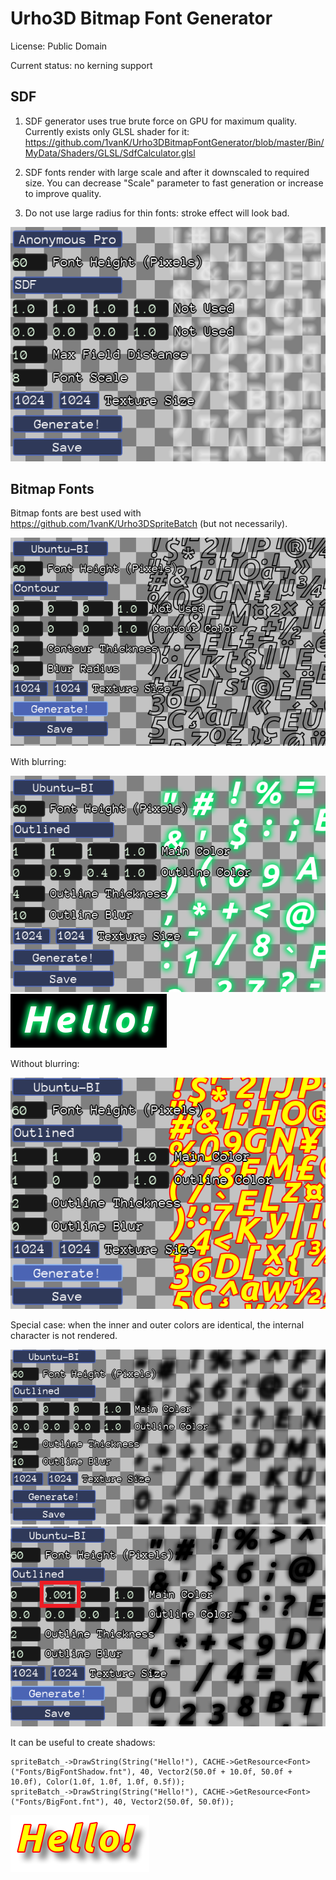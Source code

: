 # Urho3D Bitmap Font Generator

License: Public Domain

Current status: no kerning support

## SDF

1) SDF generator uses true brute force on GPU for maximum quality. Currently exists only GLSL shader for it:
https://github.com/1vanK/Urho3DBitmapFontGenerator/blob/master/Bin/MyData/Shaders/GLSL/SdfCalculator.glsl

2) SDF fonts render with large scale and after it downscaled to required size. You can decrease "Scale" parameter to fast generation or increase to improve quality.

3) Do not use large radius for thin fonts: stroke effect will look bad.

![Screenshot](https://raw.githubusercontent.com/1vanK/Urho3DBitmapFontGenerator/master/SDF.png)

## Bitmap Fonts

Bitmap fonts are best used with https://github.com/1vanK/Urho3DSpriteBatch (but not necessarily).

![Screenshot](https://raw.githubusercontent.com/1vanK/Urho3DBitmapFontGenerator/master/Contour.png)

With blurring:

![Screenshot](https://raw.githubusercontent.com/1vanK/Urho3DBitmapFontGenerator/master/OutlinedGlow.png)
![Screenshot](https://raw.githubusercontent.com/1vanK/Urho3DBitmapFontGenerator/master/OutlinedGlowView.png)

Without blurring:

![Screenshot](https://raw.githubusercontent.com/1vanK/Urho3DBitmapFontGenerator/master/OutlinedYellow.png)

Special case: when the inner and outer colors are identical, the internal character is not rendered.

![Screenshot](https://raw.githubusercontent.com/1vanK/Urho3DBitmapFontGenerator/master/BlurredShadowSettings.png)
![Screenshot](https://raw.githubusercontent.com/1vanK/Urho3DBitmapFontGenerator/master/WithBlurredShadow.png)

It can be useful to create shadows:
```
spriteBatch_->DrawString(String("Hello!"), CACHE->GetResource<Font>("Fonts/BigFontShadow.fnt"), 40, Vector2(50.0f + 10.0f, 50.0f + 10.0f), Color(1.0f, 1.0f, 1.0f, 0.5f));
spriteBatch_->DrawString(String("Hello!"), CACHE->GetResource<Font>("Fonts/BigFont.fnt"), 40, Vector2(50.0f, 50.0f));
```

![Screenshot](https://raw.githubusercontent.com/1vanK/Urho3DBitmapFontGenerator/master/BlurredShadow.png)

